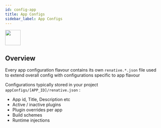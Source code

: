 ```yaml
---
id: config-app
title: App Configs
sidebar_label: App Configs
---
```


<img src="https://renative.org/img/ic_configuration.png" width=50 height=50 />

## Overview


Every app configuration flavour contains its own `renative.*.json` file used to extend overall config with configurations specific to app flavour


Configurations typically stored in your project `appConfigs/[APP_ID]/renative.json` :

- App id, Title, Description etc
- Active / inactive plugins
- Plugin overrides per app
- Build schemes
- Runtime injections
